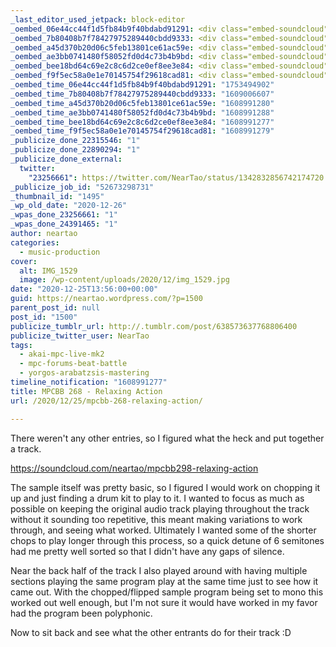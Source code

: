 ```yaml
---
_last_editor_used_jetpack: block-editor
_oembed_06e44cc44f1d5fb84b9f40bdabd91291: <div class="embed-soundcloud"><iframe title="MPCBB298 - Relaxing Action by NearTao" width="750" height="400" scrolling="no" frameborder="no" src="https://w.soundcloud.com/player/?visual=true&url=https%3A%2F%2Fapi.soundcloud.com%2Ftracks%2F954138238&show_artwork=true&maxheight=1000&maxwidth=750"></iframe></div>
_oembed_7b80408b7f78427975289440cbdd9333: <div class="embed-soundcloud"><iframe title="A Grave Decision by NearTao" width="500" height="400" scrolling="no" frameborder="no" src="https://w.soundcloud.com/player/?visual=true&url=https%3A%2F%2Fapi.soundcloud.com%2Ftracks%2F954502570&show_artwork=true&maxwidth=500&maxheight=750&dnt=1"></iframe></div>
_oembed_a45d370b20d06c5feb13801ce61ac59e: <div class="embed-soundcloud"><iframe title="MPCBB298 - Relaxing Action by NearTao" width="500" height="400" scrolling="no" frameborder="no" src="https://w.soundcloud.com/player/?visual=true&url=https%3A%2F%2Fapi.soundcloud.com%2Ftracks%2F954138238&show_artwork=true&maxwidth=500&maxheight=750&dnt=1"></iframe></div>
_oembed_ae3bb0741480f58052fd0d4c73b4b9bd: <div class="embed-soundcloud"><iframe title="Saturday Night Jive by NearTao" width="500" height="400" scrolling="no" frameborder="no" src="https://w.soundcloud.com/player/?visual=true&url=https%3A%2F%2Fapi.soundcloud.com%2Ftracks%2F954111511&show_artwork=true&maxwidth=500&maxheight=750&dnt=1"></iframe></div>
_oembed_bee18bd64c69e2c8c6d2ce0ef8ee3e84: <div class="embed-soundcloud"><iframe title="MPCBB298 - Relaxing Action by NearTao" width="420" height="400" scrolling="no" frameborder="no" src="https://w.soundcloud.com/player/?visual=true&url=https%3A%2F%2Fapi.soundcloud.com%2Ftracks%2F954138238&show_artwork=true&maxwidth=420&maxheight=630&dnt=1"></iframe></div>
_oembed_f9f5ec58a0e1e70145754f29618cad81: <div class="embed-soundcloud"><iframe title="MPCBB298 - Relaxing Action by NearTao" width="584" height="400" scrolling="no" frameborder="no" src="https://w.soundcloud.com/player/?visual=true&url=https%3A%2F%2Fapi.soundcloud.com%2Ftracks%2F954138238&show_artwork=true&maxwidth=584&maxheight=876&dnt=1"></iframe></div>
_oembed_time_06e44cc44f1d5fb84b9f40bdabd91291: "1753494902"
_oembed_time_7b80408b7f78427975289440cbdd9333: "1609006607"
_oembed_time_a45d370b20d06c5feb13801ce61ac59e: "1608991280"
_oembed_time_ae3bb0741480f58052fd0d4c73b4b9bd: "1608991288"
_oembed_time_bee18bd64c69e2c8c6d2ce0ef8ee3e84: "1608991277"
_oembed_time_f9f5ec58a0e1e70145754f29618cad81: "1608991279"
_publicize_done_22315546: "1"
_publicize_done_22890294: "1"
_publicize_done_external:
  twitter:
    "23256661": https://twitter.com/NearTao/status/1342832856742174720
_publicize_job_id: "52673298731"
_thumbnail_id: "1495"
_wp_old_date: "2020-12-26"
_wpas_done_23256661: "1"
_wpas_done_24391465: "1"
author: neartao
categories:
  - music-production
cover:
  alt: IMG_1529
  image: /wp-content/uploads/2020/12/img_1529.jpg
date: "2020-12-25T13:56:00+00:00"
guid: https://neartao.wordpress.com/?p=1500
parent_post_id: null
post_id: "1500"
publicize_tumblr_url: http://.tumblr.com/post/638573637768806400
publicize_twitter_user: NearTao
tags:
  - akai-mpc-live-mk2
  - mpc-forums-beat-battle
  - yorgos-arabatzsis-mastering
timeline_notification: "1608991277"
title: MPCBB 268 - Relaxing Action
url: /2020/12/25/mpcbb-268-relaxing-action/

---
```

There weren't any other entries, so I figured what the heck and put together a track.

https://soundcloud.com/neartao/mpcbb298-relaxing-action

The sample itself was pretty basic, so I figured I would work on chopping it up and just finding a drum kit to play to it. I wanted to focus as much as possible on keeping the original audio track playing throughout the track without it sounding too repetitive, this meant making variations to work through, and seeing what worked. Ultimately I wanted some of the shorter chops to play longer through this process, so a quick detune of 6 semitones had me pretty well sorted so that I didn't have any gaps of silence.

Near the back half of the track I also played around with having multiple sections playing the same program play at the same time just to see how it came out. With the chopped/flipped sample program being set to mono this worked out well enough, but I'm not sure it would have worked in my favor had the program been polyphonic.

Now to sit back and see what the other entrants do for their track :D

